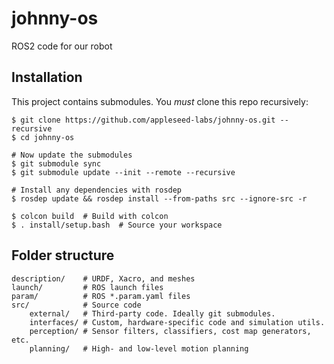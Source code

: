 # johnny-os
ROS2 code for our robot

## Installation

This project contains submodules. You *must* clone this repo recursively:

```
$ git clone https://github.com/appleseed-labs/johnny-os.git --recursive
$ cd johnny-os

# Now update the submodules
$ git submodule sync 
$ git submodule update --init --remote --recursive

# Install any dependencies with rosdep
$ rosdep update && rosdep install --from-paths src --ignore-src -r

$ colcon build  # Build with colcon
$ . install/setup.bash  # Source your workspace
```

## Folder structure

```
description/    # URDF, Xacro, and meshes
launch/         # ROS launch files
param/          # ROS *.param.yaml files
src/            # Source code
    external/   # Third-party code. Ideally git submodules.
    interfaces/ # Custom, hardware-specific code and simulation utils.
    perception/ # Sensor filters, classifiers, cost map generators, etc.
    planning/   # High- and low-level motion planning
```